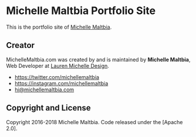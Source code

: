 # Michelle Maltbia Portfolio Site

This is the portfolio site of [Michelle Maltbia](http://michellemaltbia.com). 

## Creator

MichelleMaltbia.com was created by and is maintained by **Michelle Maltbia**, Web Developer at [Lauren Michelle Design](http://www.laurenmichelledesign.com/).

* https://twitter.com/michellemaltbia
* https://instagram.com/michellemaltbia
* hi@michellemaltbia.com

## Copyright and License

Copyright 2016-2018 Michelle Maltbia. Code released under the [Apache 2.0].